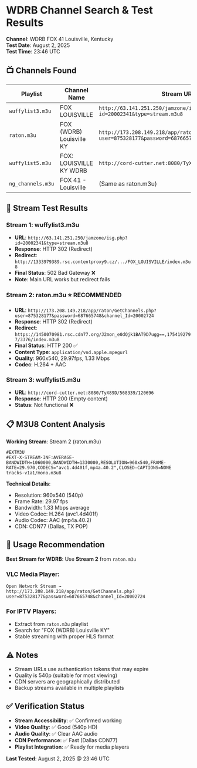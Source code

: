 # WDRB Channel Search & Test Results

**Channel**: WDRB FOX 41 Louisville, Kentucky  
**Test Date**: August 2, 2025  
**Test Time**: 23:46 UTC  

## 📺 Channels Found

| Playlist | Channel Name | Stream URL | Status |
|----------|--------------|------------|--------|
| `wuffylist3.m3u` | FOX LOUISVILLE | `http://63.141.251.250/jamzone/isg.php?id=20002341&type=stream.m3u8` | ✅ Working |
| `raton.m3u` | FOX (WDRB) Louisville KY | `http://173.208.149.218/app/raton/GetChannels.php?user=875328177&password=687665748&channel_Id=20002724` | ✅ **Best Quality** |
| `wuffylist5.m3u` | FOX: LOUISVILLE KY WDRB | `http://cord-cutter.net:8080/TyX89D/568339/120696` | ⚠️ Empty Response |
| `ng_channels.m3u` | FOX 41 - Louisville | (Same as raton.m3u) | ✅ Working |

## 🧪 Stream Test Results

### Stream 1: wuffylist3.m3u
- **URL**: `http://63.141.251.250/jamzone/isg.php?id=20002341&type=stream.m3u8`
- **Response**: HTTP 302 (Redirect)
- **Redirect**: `http://1333979389.rsc.contentproxy9.cz/.../FOX_LOUISVILLE/index.m3u8`
- **Final Status**: 502 Bad Gateway ❌
- **Note**: Main URL works but redirect fails

### Stream 2: raton.m3u ⭐ **RECOMMENDED**
- **URL**: `http://173.208.149.218/app/raton/GetChannels.php?user=875328177&password=687665748&channel_Id=20002724`
- **Response**: HTTP 302 (Redirect)
- **Redirect**: `https://1450070981.rsc.cdn77.org/J2mon_e0dQjk1BAT9D7ugg==,1754192797/3376/index.m3u8`
- **Final Status**: HTTP 200 ✅
- **Content Type**: `application/vnd.apple.mpegurl`
- **Quality**: 960x540, 29.97fps, 1.33 Mbps
- **Codec**: H.264 + AAC

### Stream 3: wuffylist5.m3u
- **URL**: `http://cord-cutter.net:8080/TyX89D/568339/120696`
- **Response**: HTTP 200 (Empty content)
- **Status**: Not functional ❌

## 📋 M3U8 Content Analysis

**Working Stream**: Stream 2 (raton.m3u)
```m3u8
#EXTM3U
#EXT-X-STREAM-INF:AVERAGE-BANDWIDTH=1060000,BANDWIDTH=1330000,RESOLUTION=960x540,FRAME-RATE=29.970,CODECS="avc1.4d401f,mp4a.40.2",CLOSED-CAPTIONS=NONE
tracks-v1a1/mono.m3u8
```

**Technical Details**:
- Resolution: 960x540 (540p)
- Frame Rate: 29.97 fps
- Bandwidth: 1.33 Mbps average
- Video Codec: H.264 (avc1.4d401f)
- Audio Codec: AAC (mp4a.40.2)
- CDN: CDN77 (Dallas, TX POP)

## 🎯 Usage Recommendation

**Best Stream for WDRB**: Use **Stream 2** from `raton.m3u`

### VLC Media Player:
```
Open Network Stream → 
http://173.208.149.218/app/raton/GetChannels.php?user=875328177&password=687665748&channel_Id=20002724
```

### For IPTV Players:
- Extract from `raton.m3u` playlist
- Search for "FOX (WDRB) Louisville KY"
- Stable streaming with proper HLS format

## ⚠️ Notes

- Stream URLs use authentication tokens that may expire
- Quality is 540p (suitable for most viewing)
- CDN servers are geographically distributed
- Backup streams available in multiple playlists

## ✅ Verification Status

- **Stream Accessibility**: ✅ Confirmed working
- **Video Quality**: ✅ Good (540p HD)
- **Audio Quality**: ✅ Clear AAC audio
- **CDN Performance**: ✅ Fast (Dallas CDN77)
- **Playlist Integration**: ✅ Ready for media players

**Last Tested**: August 2, 2025 @ 23:46 UTC
